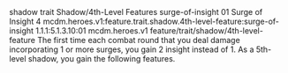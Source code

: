 <ability>
  <metadata>
    <class>shadow</class>
    <feature_type>trait</feature_type>
    <file_dpath>Shadow/4th-Level Features</file_dpath>
    <item_id>surge-of-insight</item_id>
    <item_index>01</item_index>
    <item_name>Surge of Insight</item_name>
    <level>4</level>
    <scc>mcdm.heroes.v1:feature.trait.shadow.4th-level-feature:surge-of-insight</scc>
    <scdc>1.1.1:5.1.3.10:01</scdc>
    <source>mcdm.heroes.v1</source>
    <type>feature/trait/shadow/4th-level-feature</type>
  </metadata>
  <effects>
    <effect type="mundane">The first time each combat round that you deal damage incorporating 1 or more surges, you gain 2 insight instead of 1.
As a 5th-level shadow, you gain the following features.</effect>
  </effects>
</ability>
